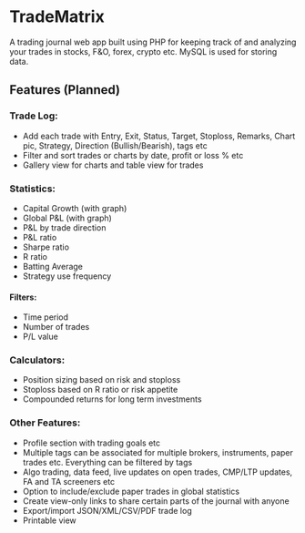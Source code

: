 # TradeMatrix

A trading journal web app built using PHP for keeping track of and analyzing your trades in stocks, F&O, forex, crypto etc. MySQL is used for storing data.

## Features (Planned)

### Trade Log:
- Add each trade with Entry, Exit, Status, Target, Stoploss, Remarks, Chart pic, Strategy, Direction (Bullish/Bearish), tags etc
- Filter and sort trades or charts by date, profit or loss % etc
- Gallery view for charts and table view for trades

### Statistics:
- Capital Growth (with graph)
- Global P&L (with graph)
- P&L by trade direction
- P&L ratio
- Sharpe ratio
- R ratio
- Batting Average
- Strategy use frequency

#### Filters:
- Time period
- Number of trades
- P/L value
  
### Calculators:
- Position sizing based on risk and stoploss
- Stoploss based on R ratio or risk appetite
- Compounded returns for long term investments
  
### Other Features:
- Profile section with trading goals etc
- Multiple tags can be associated for multiple brokers, instruments, paper trades etc. Everything can be filtered by tags
- Algo trading, data feed, live updates on open trades, CMP/LTP updates, FA and TA screeners etc
- Option to include/exclude paper trades in global statistics
- Create view-only links to share certain parts of the journal with anyone
- Export/import JSON/XML/CSV/PDF trade log
- Printable view
